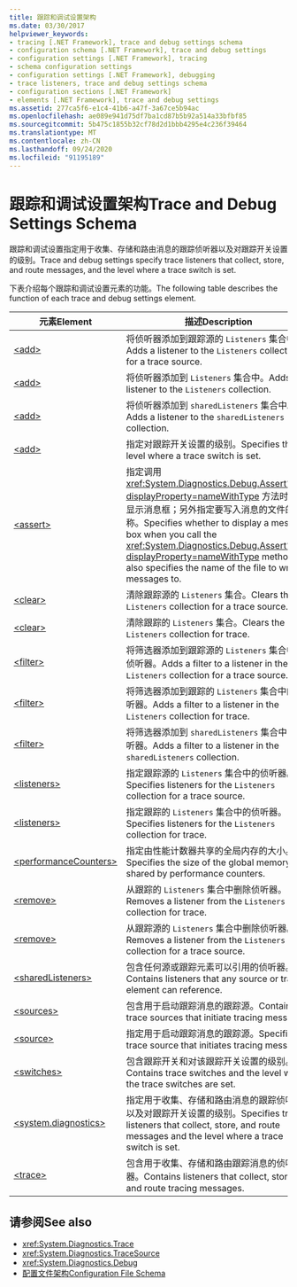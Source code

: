 ```yaml
---
title: 跟踪和调试设置架构
ms.date: 03/30/2017
helpviewer_keywords:
- tracing [.NET Framework], trace and debug settings schema
- configuration schema [.NET Framework], trace and debug settings
- configuration settings [.NET Framework], tracing
- schema configuration settings
- configuration settings [.NET Framework], debugging
- trace listeners, trace and debug settings schema
- configuration sections [.NET Framework]
- elements [.NET Framework], trace and debug settings
ms.assetid: 277ca5f6-e1c4-41b6-a47f-3a67ce5b94ac
ms.openlocfilehash: ae089e941d75df7ba1cd87b5b92a514a33bfbf85
ms.sourcegitcommit: 5b475c1855b32cf78d2d1bbb4295e4c236f39464
ms.translationtype: MT
ms.contentlocale: zh-CN
ms.lasthandoff: 09/24/2020
ms.locfileid: "91195189"
---
```

# <a name="trace-and-debug-settings-schema"></a><span data-ttu-id="8d518-102">跟踪和调试设置架构</span><span class="sxs-lookup"><span data-stu-id="8d518-102">Trace and Debug Settings Schema</span></span>

<span data-ttu-id="8d518-103">跟踪和调试设置指定用于收集、存储和路由消息的跟踪侦听器以及对跟踪开关设置的级别。</span><span class="sxs-lookup"><span data-stu-id="8d518-103">Trace and debug settings specify trace listeners that collect, store, and route messages, and the level where a trace switch is set.</span></span>  
  
 <span data-ttu-id="8d518-104">下表介绍每个跟踪和调试设置元素的功能。</span><span class="sxs-lookup"><span data-stu-id="8d518-104">The following table describes the function of each trace and debug settings element.</span></span>  
  
|<span data-ttu-id="8d518-105">元素</span><span class="sxs-lookup"><span data-stu-id="8d518-105">Element</span></span>|<span data-ttu-id="8d518-106">描述</span><span class="sxs-lookup"><span data-stu-id="8d518-106">Description</span></span>|  
|-------------|-----------------|  
|[\<add>](add-element-for-listeners-for-source.md)|<span data-ttu-id="8d518-107">将侦听器添加到跟踪源的 `Listeners` 集合中。</span><span class="sxs-lookup"><span data-stu-id="8d518-107">Adds a listener to the `Listeners` collection for a trace source.</span></span>|  
|[\<add>](add-element-for-listeners-for-trace.md)|<span data-ttu-id="8d518-108">将侦听器添加到 `Listeners` 集合中。</span><span class="sxs-lookup"><span data-stu-id="8d518-108">Adds a listener to the `Listeners` collection.</span></span>|  
|[\<add>](add-element-for-sharedlisteners.md)|<span data-ttu-id="8d518-109">将侦听器添加到 `sharedListeners` 集合中。</span><span class="sxs-lookup"><span data-stu-id="8d518-109">Adds a listener to the `sharedListeners` collection.</span></span>|  
|[\<add>](add-element-for-switches.md)|<span data-ttu-id="8d518-110">指定对跟踪开关设置的级别。</span><span class="sxs-lookup"><span data-stu-id="8d518-110">Specifies the level where a trace switch is set.</span></span>|  
|[\<assert>](assert-element.md)|<span data-ttu-id="8d518-111">指定调用 <xref:System.Diagnostics.Debug.Assert%2A?displayProperty=nameWithType> 方法时是否显示消息框；另外指定要写入消息的文件的名称。</span><span class="sxs-lookup"><span data-stu-id="8d518-111">Specifies whether to display a message box when you call the <xref:System.Diagnostics.Debug.Assert%2A?displayProperty=nameWithType> method; also specifies the name of the file to write messages to.</span></span>|  
|[\<clear>](clear-element-for-listeners-for-source.md)|<span data-ttu-id="8d518-112">清除跟踪源的 `Listeners` 集合。</span><span class="sxs-lookup"><span data-stu-id="8d518-112">Clears the `Listeners` collection for a trace source.</span></span>|  
|[\<clear>](clear-element-for-listeners-for-trace.md)|<span data-ttu-id="8d518-113">清除跟踪的 `Listeners` 集合。</span><span class="sxs-lookup"><span data-stu-id="8d518-113">Clears the `Listeners` collection for trace.</span></span>|  
|[\<filter>](filter-element-for-add-for-listeners-for-source.md)|<span data-ttu-id="8d518-114">将筛选器添加到跟踪源的 `Listeners` 集合中的侦听器。</span><span class="sxs-lookup"><span data-stu-id="8d518-114">Adds a filter to a listener in the `Listeners` collection for a trace source.</span></span>|  
|[\<filter>](filter-element-for-add-for-listeners-for-trace.md)|<span data-ttu-id="8d518-115">将筛选器添加到跟踪的 `Listeners` 集合中的侦听器。</span><span class="sxs-lookup"><span data-stu-id="8d518-115">Adds a filter to a listener in the `Listeners` collection for trace.</span></span>|  
|[\<filter>](filter-element-for-add-for-sharedlisteners.md)|<span data-ttu-id="8d518-116">将筛选器添加到 `sharedListeners` 集合中的侦听器。</span><span class="sxs-lookup"><span data-stu-id="8d518-116">Adds a filter to a listener in the `sharedListeners` collection.</span></span>|  
|[\<listeners>](listeners-element-for-source.md)|<span data-ttu-id="8d518-117">指定跟踪源的 `Listeners` 集合中的侦听器。</span><span class="sxs-lookup"><span data-stu-id="8d518-117">Specifies listeners for the `Listeners` collection for a trace source.</span></span>|  
|[\<listeners>](listeners-element-for-trace.md)|<span data-ttu-id="8d518-118">指定跟踪的 `Listeners` 集合中的侦听器。</span><span class="sxs-lookup"><span data-stu-id="8d518-118">Specifies listeners for the `Listeners` collection for trace.</span></span>|  
|[\<performanceCounters>](performancecounters-element.md)|<span data-ttu-id="8d518-119">指定由性能计数器共享的全局内存的大小。</span><span class="sxs-lookup"><span data-stu-id="8d518-119">Specifies the size of the global memory shared by performance counters.</span></span>|  
|[\<remove>](remove-element-for-listeners-for-trace.md)|<span data-ttu-id="8d518-120">从跟踪的 `Listeners` 集合中删除侦听器。</span><span class="sxs-lookup"><span data-stu-id="8d518-120">Removes a listener from the `Listeners` collection for trace.</span></span>|  
|[\<remove>](remove-element-for-listeners-for-source.md)|<span data-ttu-id="8d518-121">从跟踪源的 `Listeners` 集合中删除侦听器。</span><span class="sxs-lookup"><span data-stu-id="8d518-121">Removes a listener from the `Listeners` collection for a trace source.</span></span>|  
|[\<sharedListeners>](sharedlisteners-element.md)|<span data-ttu-id="8d518-122">包含任何源或跟踪元素可以引用的侦听器。</span><span class="sxs-lookup"><span data-stu-id="8d518-122">Contains listeners that any source or trace element can reference.</span></span>|  
|[\<sources>](sources-element.md)|<span data-ttu-id="8d518-123">包含用于启动跟踪消息的跟踪源。</span><span class="sxs-lookup"><span data-stu-id="8d518-123">Contains trace sources that initiate tracing messages.</span></span>|  
|[\<source>](source-element.md)|<span data-ttu-id="8d518-124">指定用于启动跟踪消息的跟踪源。</span><span class="sxs-lookup"><span data-stu-id="8d518-124">Specifies a trace source that initiates tracing messages.</span></span>|  
|[\<switches>](switches-element.md)|<span data-ttu-id="8d518-125">包含跟踪开关和对该跟踪开关设置的级别。</span><span class="sxs-lookup"><span data-stu-id="8d518-125">Contains trace switches and the level where the trace switches are set.</span></span>|  
|[\<system.diagnostics>](system-diagnostics-element.md)|<span data-ttu-id="8d518-126">指定用于收集、存储和路由消息的跟踪侦听器以及对跟踪开关设置的级别。</span><span class="sxs-lookup"><span data-stu-id="8d518-126">Specifies trace listeners that collect, store, and route messages and the level where a trace switch is set.</span></span>|  
|[\<trace>](trace-element.md)|<span data-ttu-id="8d518-127">包含用于收集、存储和路由跟踪消息的侦听器。</span><span class="sxs-lookup"><span data-stu-id="8d518-127">Contains listeners that collect, store, and route tracing messages.</span></span>|  
  
## <a name="see-also"></a><span data-ttu-id="8d518-128">请参阅</span><span class="sxs-lookup"><span data-stu-id="8d518-128">See also</span></span>

- <xref:System.Diagnostics.Trace>
- <xref:System.Diagnostics.TraceSource>
- <xref:System.Diagnostics.Debug>
- [<span data-ttu-id="8d518-129">配置文件架构</span><span class="sxs-lookup"><span data-stu-id="8d518-129">Configuration File Schema</span></span>](../index.md)
